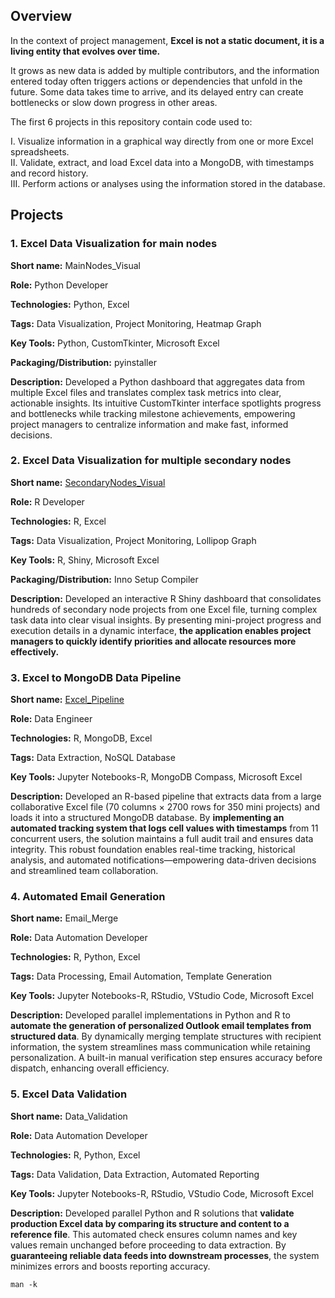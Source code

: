 ## Overview
In the context of project management, <b>Excel is not a static document, it is a living entity that evolves over time.</p></b>

It grows as new data is added by multiple contributors, and the information entered today often triggers actions or dependencies that unfold in the future. Some data takes time to arrive, and its delayed entry can create bottlenecks or slow down progress in other areas.</p>

The first 6 projects in this repository contain code used to:</p>
I. Visualize information in a graphical way directly from one or more Excel spreadsheets.<br>
II. Validate, extract, and load Excel data into a MongoDB, with timestamps and record history.<br>
III. Perform actions or analyses using the information stored in the database.<br>

## Projects

### 1. Excel Data Visualization for main nodes

<b>Short name:</b> MainNodes_Visual </p>
<b>Role:</b> Python Developer </p>
<b>Technologies:</b> Python, Excel </p>
<b>Tags:</b> Data Visualization, Project Monitoring, Heatmap Graph </p>
<b>Key Tools:</b> Python, CustomTkinter, Microsoft Excel </p>
<b>Packaging/Distribution:</b> pyinstaller </p>
<b>Description:</b> 
Developed a Python dashboard that aggregates data from multiple Excel files and translates complex task metrics into clear, actionable insights. Its intuitive CustomTkinter interface spotlights progress and bottlenecks while tracking milestone achievements, empowering project managers to centralize information and make fast, informed decisions.

### 2. Excel Data Visualization for multiple secondary nodes

<b>Short name:</b> [SecondaryNodes_Visual](/projects/2_SecondaryNodes_Visual) </p>
<b>Role:</b> R Developer </p>
<b>Technologies:</b> R, Excel </p>
<b>Tags:</b> Data Visualization, Project Monitoring, Lollipop Graph </p>
<b>Key Tools:</b> R, Shiny, Microsoft Excel </p>
<b>Packaging/Distribution:</b> Inno Setup Compiler </p>
<b>Description:</b> 
Developed an interactive R Shiny dashboard that consolidates hundreds of secondary node projects from one Excel file, turning complex task data into clear visual insights. By presenting mini-project progress and execution details in a dynamic interface, <b>the application enables project managers to quickly identify priorities and allocate resources more effectively.</b>

### 3. Excel to MongoDB Data Pipeline

<b>Short name:</b> [Excel_Pipeline](/projects/3_excel-pipeline) </p>
<b>Role:</b> Data Engineer </p>
<b>Technologies:</b> R, MongoDB, Excel </p>
<b>Tags:</b> Data Extraction, NoSQL Database </p>
<b>Key Tools:</b> Jupyter Notebooks-R, MongoDB Compass, Microsoft Excel </p>
<b>Description:</b> Developed an R-based pipeline that extracts data from a large collaborative Excel file (70 columns × 2700 rows for 350 mini projects) and loads it into a structured MongoDB database. By <b>implementing an automated tracking system that logs cell values with timestamps</b> from 11 concurrent users, the solution maintains a full audit trail and ensures data integrity. This robust foundation enables real-time tracking, historical analysis, and automated notifications—empowering data-driven decisions and streamlined team collaboration.

### 4. Automated Email Generation

<b>Short name:</b> Email_Merge </p>
<b>Role:</b> Data Automation Developer </p>
<b>Technologies:</b> R, Python, Excel </p>
<b>Tags:</b> Data Processing, Email Automation, Template Generation </p>
<b>Key Tools:</b> Jupyter Notebooks-R, RStudio, VStudio Code, Microsoft Excel </p>
<b>Description:</b> Developed parallel implementations in Python and R to <b>automate the generation of personalized Outlook email templates from structured data</b>. By dynamically merging template structures with recipient information, the system streamlines mass communication while retaining personalization. A built-in manual verification step ensures accuracy before dispatch, enhancing overall efficiency.

### 5. Excel Data Validation

<b>Short name:</b> Data_Validation </p>
<b>Role:</b> Data Automation Developer </p>
<b>Technologies:</b> R, Python, Excel </p>
<b>Tags:</b> Data Validation, Data Extraction, Automated Reporting </p>
<b>Key Tools:</b> Jupyter Notebooks-R, RStudio, VStudio Code, Microsoft Excel </p>
<b>Description:</b> Developed parallel Python and R solutions that <b>validate production Excel data by comparing its structure and content to a reference file</b>. This automated check ensures column names and key values remain unchanged before proceeding to data extraction. By <b>guaranteeing reliable data feeds into downstream processes</b>, the system minimizes errors and boosts reporting accuracy.


```
man -k
``` 

